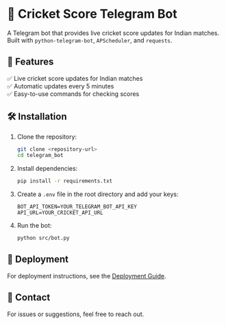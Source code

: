
# 🏏 Cricket Score Telegram Bot

A Telegram bot that provides live cricket score updates for Indian matches. Built with `python-telegram-bot`, `APScheduler`, and `requests`.

## 🚀 Features
✅ Live cricket score updates for Indian matches  
✅ Automatic updates every 5 minutes  
✅ Easy-to-use commands for checking scores  

## 🛠️ Installation
1. Clone the repository:
   ```bash
   git clone <repository-url>
   cd telegram_bot
   ```

2. Install dependencies:
   ```bash
   pip install -r requirements.txt
   ```

3. Create a `.env` file in the root directory and add your keys:
   ```
   BOT_API_TOKEN=YOUR_TELEGRAM_BOT_API_KEY
   API_URL=YOUR_CRICKET_API_URL
   ```

4. Run the bot:
   ```bash
   python src/bot.py
   ```

## 🔗 Deployment
For deployment instructions, see the [Deployment Guide](#).

## 📧 Contact
For issues or suggestions, feel free to reach out.
```